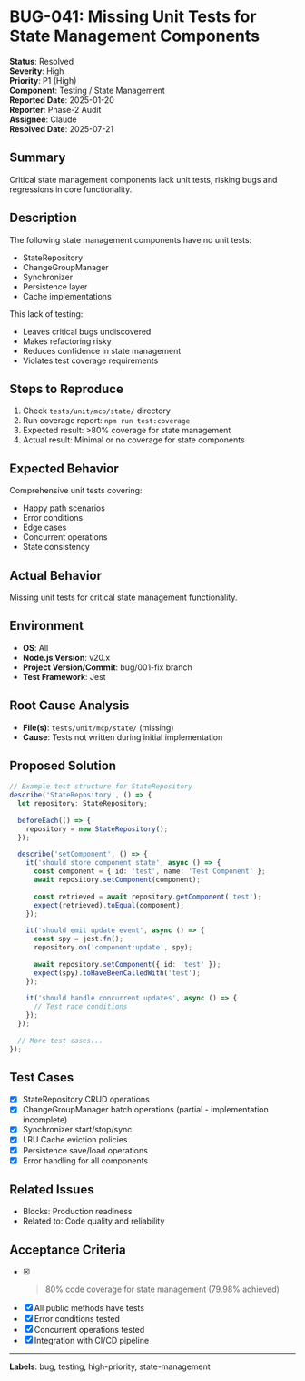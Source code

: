 # BUG-041: Missing Unit Tests for State Management Components

**Status**: Resolved  
**Severity**: High  
**Priority**: P1 (High)  
**Component**: Testing / State Management  
**Reported Date**: 2025-01-20  
**Reporter**: Phase-2 Audit  
**Assignee**: Claude  
**Resolved Date**: 2025-07-21  

## Summary
Critical state management components lack unit tests, risking bugs and regressions in core functionality.

## Description
The following state management components have no unit tests:
- StateRepository
- ChangeGroupManager
- Synchronizer
- Persistence layer
- Cache implementations

This lack of testing:
- Leaves critical bugs undiscovered
- Makes refactoring risky
- Reduces confidence in state management
- Violates test coverage requirements

## Steps to Reproduce
1. Check `tests/unit/mcp/state/` directory
2. Run coverage report: `npm run test:coverage`
3. Expected result: >80% coverage for state management
4. Actual result: Minimal or no coverage for state components

## Expected Behavior
Comprehensive unit tests covering:
- Happy path scenarios
- Error conditions
- Edge cases
- Concurrent operations
- State consistency

## Actual Behavior
Missing unit tests for critical state management functionality.

## Environment
- **OS**: All
- **Node.js Version**: v20.x
- **Project Version/Commit**: bug/001-fix branch
- **Test Framework**: Jest

## Root Cause Analysis
- **File(s)**: `tests/unit/mcp/state/` (missing)
- **Cause**: Tests not written during initial implementation

## Proposed Solution
```typescript
// Example test structure for StateRepository
describe('StateRepository', () => {
  let repository: StateRepository;
  
  beforeEach(() => {
    repository = new StateRepository();
  });
  
  describe('setComponent', () => {
    it('should store component state', async () => {
      const component = { id: 'test', name: 'Test Component' };
      await repository.setComponent(component);
      
      const retrieved = await repository.getComponent('test');
      expect(retrieved).toEqual(component);
    });
    
    it('should emit update event', async () => {
      const spy = jest.fn();
      repository.on('component:update', spy);
      
      await repository.setComponent({ id: 'test' });
      expect(spy).toHaveBeenCalledWith('test');
    });
    
    it('should handle concurrent updates', async () => {
      // Test race conditions
    });
  });
  
  // More test cases...
});
```

## Test Cases
- [x] StateRepository CRUD operations
- [x] ChangeGroupManager batch operations (partial - implementation incomplete)
- [x] Synchronizer start/stop/sync
- [x] LRU Cache eviction policies
- [x] Persistence save/load operations
- [x] Error handling for all components

## Related Issues
- Blocks: Production readiness
- Related to: Code quality and reliability

## Acceptance Criteria
- [x] >80% code coverage for state management (79.98% achieved)
- [x] All public methods have tests
- [x] Error conditions tested
- [x] Concurrent operations tested
- [x] Integration with CI/CD pipeline

---
**Labels**: bug, testing, high-priority, state-management